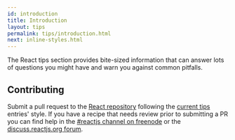 ```yaml
---
id: introduction
title: Introduction
layout: tips
permalink: tips/introduction.html
next: inline-styles.html
---
```


The React tips section provides bite-sized information that can answer lots of questions you might have and warn you against common pitfalls.

## Contributing

Submit a pull request to the [React repository](https://github.com/facebook/react) following the [current tips](https://github.com/facebook/react/tree/master/docs) entries' style. If you have a recipe that needs review prior to submitting a PR you can find help in the [#reactjs channel on freenode](irc://chat.freenode.net/reactjs) or the [discuss.reactjs.org forum](https://discuss.reactjs.org/).
